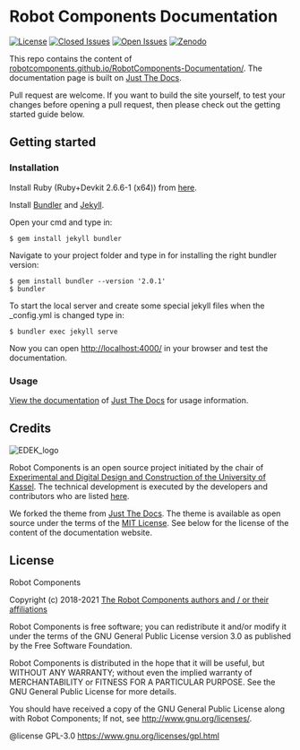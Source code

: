 # Robot Components Documentation

[![License](https://img.shields.io/github/license/RobotComponents/RobotComponents-Documentation)]()
[![Closed Issues](https://img.shields.io/github/issues-raw/RobotComponents/RobotComponents-Documentation)]()
[![Open Issues](https://img.shields.io/github/issues-closed-raw/RobotComponents/RobotComponents-Documentation)]()
[![Zenodo](https://zenodo.org/badge/DOI/10.5281/zenodo.5773815.svg)]()

This repo contains the content of [robotcomponents.github.io/RobotComponents-Documentation/](https://robotcomponents.github.io/RobotComponents-Documentation/). The documentation page is built on [Just The Docs](https://github.com/pmarsceill/just-the-docs). 

Pull request are welcome. If you want to build the site yourself, to test your changes before opening a pull request, then please check out the getting started guide below. 

## Getting started
### Installation

Install Ruby (Ruby+Devkit 2.6.6-1 (x64)) from [here](https://rubyinstaller.org/downloads/).

Install [Bundler](https://bundler.io/) and [Jekyll](https://jekyllrb.com/).

Open your cmd and type in:
```
$ gem install jekyll bundler
```
Navigate to your project folder and type in for installing the right bundler version:
```
$ gem install bundler --version '2.0.1'
$ bundler
```
To start the local server and create some special jekyll files when the _config.yml is changed type in:
```
$ bundler exec jekyll serve
```
Now you can open [http://localhost:4000/](http://localhost:4000/) in your browser and test the documentation.

### Usage

[View the documentation](https://pmarsceill.github.io/just-the-docs/) of [Just The Docs](https://github.com/pmarsceill/just-the-docs) for usage information.

## Credits
![EDEK_logo](https://github.com/RobotComponents/RobotComponents-Documentation/blob/master/181101_EDEK-LOGO-01.png)

Robot Components is an open source project initiated by the chair of [Experimental and Digital Design and Construction of the University of Kassel](https://www.uni-kassel.de/fb06/institute/architektur/fachgebiete/experimentelles-und-digitales-entwerfen-und-konstruieren/home). The technical development is executed by the developers and contributors who are listed [here](https://github.com/RobotComponents/RobotComponents-Documentation/blob/master/AUTHORS.md).

We forked the theme from [Just The Docs](https://github.com/pmarsceill/just-the-docs). The theme is available as open source under the terms of the [MIT License](http://opensource.org/licenses/MIT). See below for the license of the content of the documentation website. 

## License

Robot Components

Copyright (c) 2018-2021 [The Robot Components authors and / or their affiliations](https://github.com/RobotComponents/RobotComponents/blob/master/AUTHORS.md)

Robot Components is free software; you can redistribute it and/or modify it under the terms of the GNU General Public License version 3.0 as published by the Free Software Foundation. 

Robot Components is distributed in the hope that it will be useful, but WITHOUT ANY WARRANTY; without even the implied warranty of MERCHANTABILITY or FITNESS FOR A PARTICULAR PURPOSE. See the GNU General Public License for more details.

You should have received a copy of the GNU General Public License along with Robot Components; If not, see <http://www.gnu.org/licenses/>.

@license GPL-3.0 <https://www.gnu.org/licenses/gpl.html>
